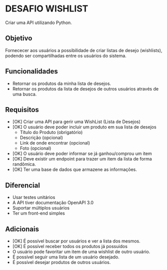 # DESAFIO WISHLIST

Criar uma API utilizando Python.

## Objetivo

Fornececer aos usuários a possibilidade de criar listas de desejo (wishlists), podendo ser compartilhadas entre os usuários do sistema.

## Funcionalidades

* Retornar os produtos da minha lista de desejos.
* Retornar os produtos da lista de desejos de outros usuários através de uma busca.

## Requisitos

* [OK] Criar uma API para gerir uma WishList (Lista de Desejos)
* [OK] O usuário deve poder incluir um produto em sua lista de desejos
  - Título do Produto (obrigatório)
  - Descrição (opcional)
  - Link de onde encontrar (opcional)
  - Foto (opcional)
* [OK] O usuário deve poder informar se já ganhou/comprou um item
* [OK] Deve existir um endpoint para trazer um item da lista de forma randômica.
* [OK] Ter uma base de dados que armazene as informações.

## Diferencial

* Usar testes unitários
* A API tiver documentação OpenAPI 3.0
* Suportar múltiplos usuários
* Ter um front-end simples


## Adicionais

* [OK] É possível buscar por usuários e ver a lista dos mesmos.
* [OK] É possível receber todos os produtos já possuidos
* O usuário pode favoritar um item de uma wishlist de outro usuário.
* É possível seguir uma lista de um usuário desejado.
* É possível desejar produtos de outros usuários.